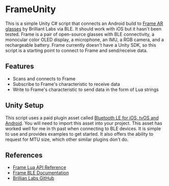 # FrameUnity
This is a simple Unity C# script that connects an Android build to [Frame AR glasses](https://brilliant.xyz/products/frame) by Brilliant Labs via BLE. It should work with iOS but it hasn't been tested.
Frame is a pair of open-source glasses with BLE connectivity, a monocular color OLED display, a microphone, an IMU, a RGB camera, and a rechargeable battery. 
Frame currently doesn't have a Unity SDK, so this script is a starting point to connect to Frame and send/receive data.

## Features
- Scans and connects to Frame
- Subscribe to Frame's characteristic to receive data
- Write to Frame's characteristic to send data in the form of Lua strings

## Unity Setup
This script uses a paid plugin asset called [Bluetooth LE for iOS, tvOS and Android](https://assetstore.unity.com/packages/tools/network/bluetooth-le-for-ios-tvos-and-android-26661). You will need to import this asset into your project.
This asset has worked well for me in th past when connecting to BLE devices. It is simple to use and provides examples to get started. It also offers the ability to request for MTU size, which other similar plugins don't do.

## References
- [Frame Lua API Reference](https://docs.brilliant.xyz/frame/building-apps-lua/)
- [Frame BLE Documentation](https://docs.brilliant.xyz/frame/building-apps-bluetooth-specs/)
- [Brillian Labs GitHub](https://github.com/brilliantlabsAR)